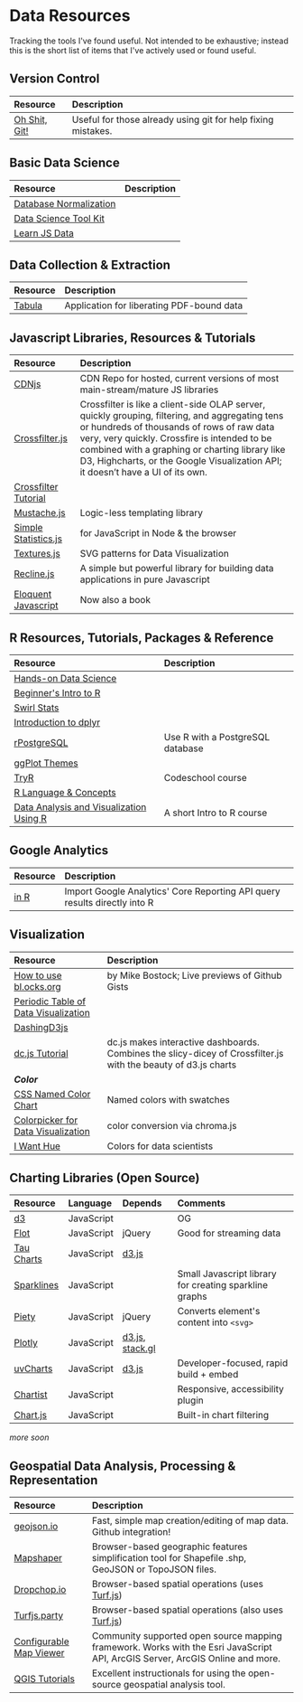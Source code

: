 # Data Resources
Tracking the tools I've found useful. Not intended to be exhaustive; instead this is the short list of items that I've actively used or found useful.

**Version Control**
---------------------------------------------------
| Resource | Description |
|:----|:----|
| [Oh Shit, Git!](http://ohshitgit.com/) | Useful for those already using git for help fixing mistakes. | 

**Basic Data Science**
---------------------------------------------------
| Resource | Description |
|:----|:----|
| [Database Normalization](http://joshualande.com/database-normalization) |
| [Data Science Tool Kit](http://www.datasciencetoolkit.org/developerdocs) |
| [Learn JS Data](http://learnjsdata.com/index.html) |

**Data Collection & Extraction**
---------------------------------------------------
| Resource | Description |
|:-------- |:----------- |
| [Tabula](http://tabula.technology/) | Application for liberating PDF-bound data|

**Javascript Libraries, Resources & Tutorials**
---------------------------------------------------
| Resource | Description |
|:------|:------|
| [CDNjs](https://cdnjs.com/) | CDN Repo for hosted, current versions of most main-stream/mature JS libraries |
| [Crossfilter.js](https://github.com/square/crossfilter) | Crossfilter is like a client-side OLAP server, quickly grouping, filtering, and aggregating tens or hundreds of thousands of rows of raw data very, very quickly. Crossfire is intended to be combined with a graphing or charting library like D3, Highcharts, or the Google Visualization API; it doesn’t have a UI of its own. |
| [Crossfilter Tutorial](http://blog.rusty.io/2012/09/17/crossfilter-tutorial/)||
| [Mustache.js](http://mustache.github.io/mustache.5.html) | Logic-less templating library |
| [Simple Statistics.js](http://www.macwright.org/simple-statistics/) | for JavaScript in Node & the browser|
| [Textures.js](http://riccardoscalco.github.io/textures/) | SVG patterns for Data Visualization|
| [Recline.js](http://okfnlabs.org/recline/)| A simple but powerful library for building data applications in pure Javascript| and HTML.
| [Eloquent Javascript](http://eloquentjavascript.net/)| Now also a book |

**R Resources, Tutorials, Packages & Reference**
----------------------------------------------------
| Resource | Description |
|:------|:------|
| [Hands-on Data Science](http://handsondatascience.com/DataO.pdf) | |
| [Beginner's Intro to R](http://www.computerworld.com/article/2497143/business-intelligence-beginner-s-guide-to-r-introduction.html?null) | |
| [Swirl Stats](http://swirlstats.com/) | |
| [Introduction to dplyr](http://cran.rstudio.com/web/packages/dplyr/vignettes/introduction.html) | |
| [rPostgreSQL](https://code.google.com/p/rpostgresql/) | Use R with a PostgreSQL database |
| [ggPlot Themes](http://docs.ggplot2.org/dev/vignettes/themes.html) | |
| [TryR](http://tryr.codeschool.com/) | Codeschool course |
| [R Language & Concepts](https://github.com/startupjing/Tech_Notes/blob/master/R/README.md) | |
| [Data Analysis and Visualization Using R](http://varianceexplained.org/RData/) | A short Intro to R course |

**Google Analytics**
--------------------------------------------
| Resource | Description |
|:------|:------|
| [in R](https://github.com/jdeboer/ganalytics) | Import Google Analytics' Core Reporting API query results directly into R |

**Visualization**
--------------------------------------------
| Resource | Description |
|:------|:------|
| [How to use bl.ocks.org](http://bost.ocks.org/mike/block/) | by Mike Bostock; Live previews of Github Gists
| [Periodic Table of Data Visualization](http://www.visual-literacy.org/periodic_table/periodic_table.html) ||
| [DashingD3js](https://www.dashingd3js.com/table-of-contents) ||
| [dc.js Tutorial](http://www.codeproject.com/Articles/693841/Making-Dashboards-with-Dc-js-Part-1-Using-Crossfil) | dc.js makes interactive dashboards. Combines the slicy-dicey of Crossfilter.js with the beauty of d3.js charts |
|***Color*** | |
| [CSS Named Color Chart](http://ainsleywagoner.com/color-chart/) | Named colors with swatches |
| [Colorpicker for Data Visualization](http://tristen.ca/hcl-picker/#/hlc/6/1.05/CAF270/7B6084) | color conversion via chroma.js |
| [I Want Hue](http://tools.medialab.sciences-po.fr/iwanthue/)| Colors for data scientists |


**Charting Libraries (Open Source)**
--------------------------------------------
| Resource | Language | Depends | Comments |
|:------|:------|:-----|:------|
| [d3](http://d3.js.org) | JavaScript | | OG |
| [Flot](http://www.flotcharts.org/) | JavaScript | jQuery | Good for streaming data |
| [Tau Charts](https://www.taucharts.com/) | JavaScript | [d3.js](http://d3js.org/) | |
| [Sparklines](https://github.com/mariusGundersen/sparkline) | JavaScript |  | Small Javascript library for creating sparkline graphs |
| [Piety](http://benpickles.github.io/peity/) | JavaScript | jQuery | Converts element's content into `<svg>` |
| [Plotly](https://github.com/plotly/plotly.js) | JavaScript | [d3.js](http://d3js.org/), [stack.gl](http://stack.gl/) | |
| [uvCharts](https://github.com/imaginea/uvCharts) | JavaScript | [d3.js](http://d3js.org/) | Developer-focused, rapid build + embed |
| [Chartist](https://gionkunz.github.io/chartist-js/) | JavaScript |  | Responsive, accessibility plugin |
| [Chart.js](http://www.chartjs.org/) | JavaScript |  | Built-in chart filtering |


_more soon_

**Geospatial Data Analysis, Processing & Representation**
---------------------------------------------
| Resource | Description |
|:-------|:-------|
| [geojson.io](https://geojson.io) | Fast, simple map creation/editing of map data. Github integration! |
| [Mapshaper](http://mapshaper.org/) | Browser-based geographic features simplification tool for Shapefile .shp, GeoJSON or TopoJSON files. |
| [Dropchop.io](http://dropchop.io/) | Browser-based spatial operations (uses [Turf.js](https://turfjs.org)) |
| [Turfjs.party](http://turfjs.party/) | Browser-based spatial operations (also uses [Turf.js](https://turfjs.org)) |
| [Configurable Map Viewer](http://cmv.io/) | Community supported open source mapping framework. Works with the Esri JavaScript API, ArcGIS Server, ArcGIS Online and more. |
| [QGIS Tutorials](http://www.qgistutorials.com/en/docs/introduction.html) | Excellent instructionals for using the open-source geospatial analysis tool. |

